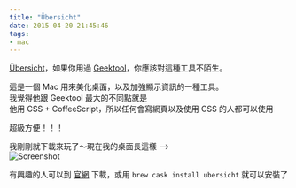```yaml
---
title: "Übersicht"
date: 2015-04-20 21:45:46
tags:
- mac
---
```


[Übersicht]，如果你用過 [Geektool]，你應該對這種工具不陌生。  

<!--more-->

這是一個 Mac 用來美化桌面，以及加強顯示資訊的一種工具。  
我覺得他跟 Geektool 最大的不同點就是   
他用 CSS + CoffeeScript，所以任何會寫網頁以及使用 CSS 的人都可以使用  

超級方便！！！  

我剛剛就下載來玩了～現在我的桌面長這樣 -->  
![Screenshot](screen.png)   

有興趣的人可以到 [官網](http://tracesof.net/uebersicht/) 下載，或用 `brew cask install ubersicht` 就可以安裝了  

[Übersicht]: http://tracesof.net/uebersicht/
[Geektool]: http://projects.tynsoe.org/en/geektool/
